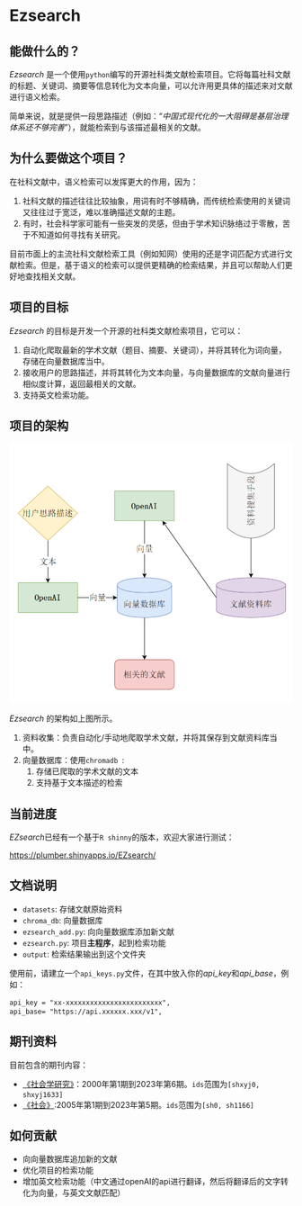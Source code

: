 # Ezsearch

## 能做什么的？

*Ezsearch* 是一个使用`python`编写的开源社科类文献检索项目。它将每篇社科文献的标题、关键词、摘要等信息转化为文本向量，可以允许用更具体的描述来对文献进行语义检索。

简单来说，就是提供一段思路描述（例如：“*中国式现代化的一大阻碍是基层治理体系还不够完善*”），就能检索到与该描述最相关的文献。

## 为什么要做这个项目？

在社科文献中，语义检索可以发挥更大的作用，因为：

1. 社科文献的描述往往比较抽象，用词有时不够精确，而传统检索使用的关键词又往往过于宽泛，难以准确描述文献的主题。
2. 有时，社会科学家可能有一些突发的灵感，但由于学术知识脉络过于零散，苦于不知道如何寻找有关研究。

目前市面上的主流社科文献检索工具（例如知网）使用的还是字词匹配方式进行文献检索。但是，基于语义的检索可以提供更精确的检索结果，并且可以帮助人们更好地查找相关文献。

## 项目的目标

*Ezsearch* 的目标是开发一个开源的社科类文献检索项目，它可以：

1. 自动化爬取最新的学术文献（题目、摘要、关键词），并将其转化为词向量，存储在向量数据库当中。
2. 接收用户的思路描述，并将其转化为文本向量，与向量数据库的文献向量进行相似度计算，返回最相关的文献。
3. 支持英文检索功能。

## 项目的架构

![基本架构](figs/image.png)

*Ezsearch* 的架构如上图所示。

1. 资料收集：负责自动化/手动地爬取学术文献，并将其保存到文献资料库当中。
2. 向量数据库：使用`chromadb `:
   1. 存储已爬取的学术文献的文本
   2. 支持基于文本描述的检索

## 当前进度

*EZsearch*已经有一个基于`R shinny`的版本，欢迎大家进行测试：

https://plumber.shinyapps.io/EZsearch/

## 文档说明

- `datasets`: 存储文献原始资料
- `chroma_db`: 向量数据库
- `ezsearch_add.py`: 向向量数据库添加新文献
- `ezsearch.py`: 项目**主程序**，起到检索功能
- `output`: 检索结果输出到这个文件夹

使用前，请建立一个`api_keys.py`文件，在其中放入你的*api_key*和*api_base*，例如：
```
api_key = "xx-xxxxxxxxxxxxxxxxxxxxxxxx",
api_base= "https://api.xxxxxx.xxx/v1",
```

## 期刊资料

目前包含的期刊内容：

- [《社会学研究》](http://shxyj.ajcass.org/)：2000年第1期到2023年第6期。`ids`范围为`[shxyj0, shxyj1633]`
- [《社会》](https://www.society.shu.edu.cn/CN/1004-8804/home.shtml):2005年第1期到2023年第5期。`ids`范围为`[sh0, sh1166]`

## 如何贡献

- 向向量数据库追加新的文献
- 优化项目的检索功能
- 增加英文检索功能（中文通过openAI的api进行翻译，然后将翻译后的文字转化为向量，与英文文献匹配）
